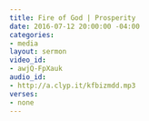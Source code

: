 ```yaml
---
title: Fire of God | Prosperity
date: 2016-07-12 20:00:00 -04:00
categories:
- media
layout: sermon
video_id:
- awjQ-FpXauk
audio_id:
- http://a.clyp.it/kfbizmdd.mp3
verses:
- none
---
```


